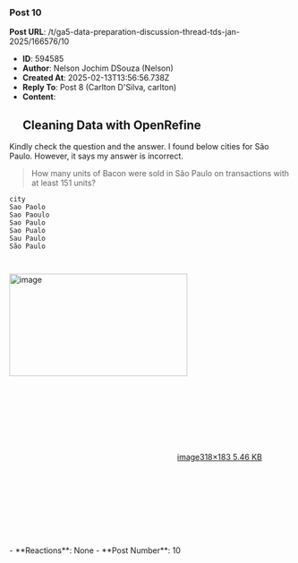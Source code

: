 ### Post 10
**Post URL**: /t/ga5-data-preparation-discussion-thread-tds-jan-2025/166576/10
- **ID**: 594585
- **Author**: Nelson Jochim DSouza (Nelson)
- **Created At**: 2025-02-13T13:56:56.738Z
- **Reply To**: Post 8 (Carlton D'Silva, carlton)
- **Content**:  
  <h2><a name="p-594585-cleaning-data-with-openrefine-1" class="anchor" href="#p-594585-cleaning-data-with-openrefine-1"></a>Cleaning Data with OpenRefine</h2>
Kindly check the question and the answer. I found below cities for São Paulo.
However, it says my answer is incorrect.
<blockquote>
How many units of Bacon were sold in São Paulo on transactions with at least 151 units?
</blockquote>
<pre><code class="lang-auto">city
Sao Paolo
Sao Paoulo
Sao Paulo
Sao Pualo
Sau Paulo
São Paulo

</code></pre>
<div class="lightbox-wrapper"><a class="lightbox" href="https://europe1.discourse-cdn.com/flex013/uploads/iitm/original/3X/0/2/02dbdb81b1a8befd5172bf0cb16e25c59b8038b2.png" data-download-href="/uploads/short-url/phZPOtY4a8VJ0RNQDMmtsh2Jdo.png?dl=1" title="image" rel="noopener nofollow ugc"><img src="https://europe1.discourse-cdn.com/flex013/uploads/iitm/original/3X/0/2/02dbdb81b1a8befd5172bf0cb16e25c59b8038b2.png" alt="image" data-base62-sha1="phZPOtY4a8VJ0RNQDMmtsh2Jdo" width="318" height="183"><div class="meta"><svg class="fa d-icon d-icon-far-image svg-icon" aria-hidden="true"><use href="#far-image"></use></svg><span class="filename">image</span><span class="informations">318×183 5.46 KB</span><svg class="fa d-icon d-icon-discourse-expand svg-icon" aria-hidden="true"><use href="#discourse-expand"></use></svg></div></a></div>
- **Reactions**: None
- **Post Number**: 10

